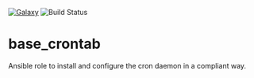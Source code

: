 [![Galaxy](https://img.shields.io/badge/galaxy-dockpack.base__crontab-blue.svg?style=flat)](https://galaxy.ansible.com/dockpack/base_crontab)
![Build Status](https://api.travis-ci.com/dockpack/base_crontab.svg)

# base_crontab

Ansible role to install and configure the cron daemon in a compliant way.
